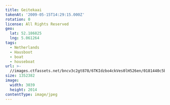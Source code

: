 ```yaml
---
title: Geitekaai
takenAt: '2009-05-15T14:29:15.000Z'
rotation: 0
license: All Rights Reserved
geo:
  lat: 52.186825
  lng: 5.061264
tags:
  - Netherlands
  - Hausboot
  - boat
  - houseboat
url: >-
  //images.ctfassets.net/bncv3c2gt878/6TKIdzbo4ckVes0lH526en/0181440c5bff7bca781eacd3854ccb8e/geitekaai_4356560302_o
size: 1352382
image:
  width: 3039
  height: 2014
contentType: image/jpeg
---
```


